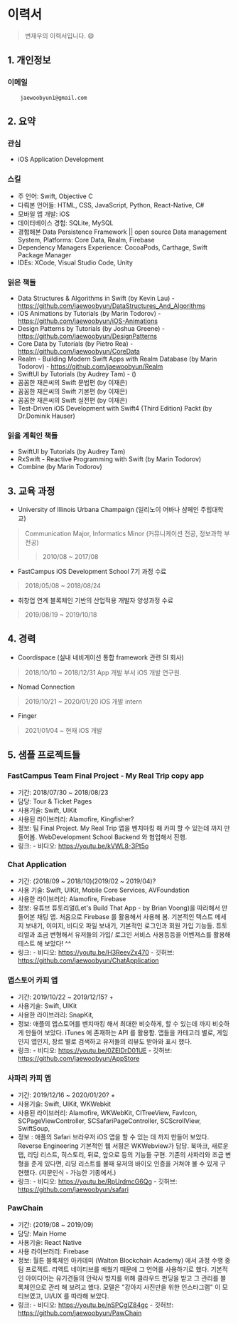 # 이력서
> 변재우의 이력서입니다. 😄

## 1. 개인정보
### 이메일
        jaewoobyun1@gmail.com
        
## 2. 요약
### 관심
  - iOS Application Development
  
### 스킬
  - 주 언어: Swift, Objective C
  - 다뤄본 언어들: HTML, CSS, JavaScript, Python, React-Native, C#
  - 모바일 앱 개발: iOS
  - 데이터베이스 경험: SQLite, MySQL
  - 경험해본 Data Persistence Framework || open source Data management System, Platforms: Core Data, Realm, Firebase
  - Dependency Managers Experience: CocoaPods, Carthage, Swift Package Manager
  - IDEs: XCode, Visual Studio Code, Unity
  
### 읽은 책들
  - Data Structures & Algorithms in Swift (by Kevin Lau)
        - https://github.com/jaewoobyun/DataStructures_And_Algorithms
  - iOS Animations by Tutorials (by Marin Todorov)
        - https://github.com/jaewoobyun/iOS-Animations
  - Design Patterns by Tutorials (by Joshua Greene)
        - https://github.com/jaewoobyun/DesignPatterns
  - Core Data by Tutorials (by Pietro Rea)
        - https://github.com/jaewoobyun/CoreData
  - Realm - Building Modern Swift Apps with Realm Database (by Marin Todorov)
        - https://github.com/jaewoobyun/Realm
  - SwiftUI by Tutorials (by Audrey Tam)
        - ()
  - 꼼꼼한 재은씨의 Swift 문법편 (by 이재은)
  - 꼼꼼한 재은씨의 Swift 기본편 (by 이재은)
  - 꼼꼼한 재은씨의 Swift 실전편 (by 이재은)
  - Test-Driven iOS Development with Swift4 (Third Edition) Packt (by Dr.Dominik Hauser)
  
### 읽을 계획인 책들
  - SwiftUI by Tutorials (by Audrey Tam)
  - RxSwift - Reactive Programming with Swift (by Marin Todorov)
  - Combine (by Marin Todorov)

## 3. 교육 과정
  - University of Illinois Urbana Champaign (일리노이 어바나 샴페인 주립대학교)
  > Communication Major, Informatics Minor (커뮤니케이션 전공, 정보과학 부전공)
  >> 2010/08 ~ 2017/08
  - FastCampus iOS Development School 7기 과정 수료
  > 2018/05/08 ~ 2018/08/24
  - 취창업 연계 블록체인 기반의 산업적용 개발자 양성과정 수료
  > 2019/08/19 ~ 2019/10/18

## 4. 경력
- Coordispace (실내 네비게이션 통합 framework 관련 SI 회사)
> 2018/10/10 ~ 2018/12/31
> App 개발 부서 iOS 개발 연구원. 

- Nomad Connection
> 2019/10/21 ~ 2020/01/20
> iOS 개발 intern

- Finger
> 2021/01/04 ~ 현재
> iOS 개발

## 5. 샘플 프로젝트들

### FastCampus Team Final Project - My Real Trip copy app
* 기간: 2018/07/30 ~ 2018/08/23
* 담당: Tour & Ticket Pages
* 사용기술: Swift, UIKit
* 사용된 라이브러리: Alamofire, Kingfisher?
* 정보:
        팀 Final Project. My Real Trip 앱을 벤치마킹 해 카피 할 수 있는데 까지 만들어봄. WebDevelopment School Backend 와 협업해서 진행.
* 링크:
        - 비디오: https://youtu.be/kVWL8-3Pt5o

### Chat Application
* 기간: (2018/09 ~ 2018/10)(2019/02 ~ 2019/04)?
* 사용 기술: Swift, UIKit, Mobile Core Services, AVFoundation
* 사용한 라이브러리: Alamofire, Firebase
* 정보:
        유튜브 튜토리얼(Let's Build That App - by Brian Voong)을 따라해서 만들어본 채팅 앱.
        처음으로 Firebase 를 활용해서 사용해 봄.
        기본적인 텍스트 메세지 보내기, 이미지, 비디오 파일 보내기, 기본적인 로그인과 회원 가입 기능들.
        튜토리얼과 조금 변형해서 유저들의 가입/ 로그인 서비스 사용등등을 어벤져스를 활용해 테스트 해 보았다! ^^
* 링크: 
        - 비디오: https://youtu.be/H3ReevZx470
        - 깃허브: https://github.com/jaewoobyun/ChatApplication

### 앱스토어 카피 앱
* 기간: 2019/10/22 ~ 2019/12/15? +
* 사용기술: Swift, UIKit
* 사용한 라이브러리: SnapKit, 
* 정보: 
        애플의 앱스토어를 벤치마킹 해서 최대한 비슷하게, 할 수 있는데 까지 비슷하게 만들어 보았다. iTunes 에 존재하는 API 를 활용함.
        앱들을 카테고리 별로, 게임인지 앱인지, 장르 별로 검색하고 유저들의 리뷰도 받아와 표시 했다.      
* 링크:
        - 비디오:  https://youtu.be/0ZElDrD01UE
        - 깃허브: https://github.com/jaewoobyun/AppStore

### 사파리 카피 앱
* 기간: 2019/12/16 ~ 2020/01/20? +
* 사용기술: Swift, UIKit, WKWebkit
* 사용된 라이브러리: Alamofire, WKWebKit, CITreeView, FavIcon, SCPageViewController, SCSafariPageController, SCScrollView, SwiftSoup,
* 정보 :
        애플의 Safari 브라우저 iOS 앱을 할 수 있는 데 까지 만들어 보았다. Reverse Engineering
        기본적인 웹 서핑은 WKWebview가 담당.
        북마크, 새로운 탭, 리딩 리스트, 히스토리, 뒤로, 앞으로 등의 기능들 구현.
        기존의 사파리와 조금 변형을 준게 있다면, 리딩 리스트를 볼때 유저의 바이오 인증을 거쳐야 볼 수 있게 구현했다. (지문인식 - 가능한 기종에서.)    
* 링크:
        - 비디오: https://youtu.be/RpUrdmcG6Qg
        - 깃허브: https://github.com/jaewoobyun/safari

### PawChain
* 기간: (2019/08 ~ 2019/09)
* 담당: Main Home
* 사용기술: React Native
* 사용 라이브러리: Firebase
* 정보:
        월튼 블록체인 아카데미 (Walton Blockchain Academy) 에서 과정 수행 중 팀 프로젝트.
        리액트 네이티브를 배웠기 때문에 그 언어를 사용하기로 했다.
        기본적인 아이디어는 유기견들의 안락사 방지를 위해 클라우드 펀딩을 받고 그 관리를 블록체인으로 관리 해 보려고 했다.
        모델은 "강아지 사진만을 위한 인스타그램" 이 모티브였고, UI/UX 를 따라해 보았다.
* 링크:
       - 비디오: https://youtu.be/nSPCgIZ84gc
       - 깃허브: https://github.com/jaewoobyun/PawChain
        

